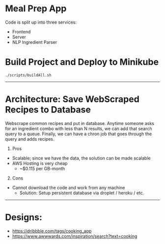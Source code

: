 # Meal Prep App
Code is split up into three services:
  * Frontend
  * Server
  * NLP Ingredient Parser

# Build Project and Deploy to Minikube
`./scripts/buildAll.sh`


---

# Architecture: Save WebScraped Recipes to Database
Webscrape common recipes and put in database. Anytime someone asks for an ingredient combo with less than N results, we can add that search query to a queue. Finally, we can have a chron job that goes through the query and adds recipes. 

1. Pros
  - Scalable; since we have the data, the solution can be made scalable
  - AWS Hosting is very cheap
    - ~$0.115 per GB-month
2. Cons
  - Cannot download the code and work from any machine
    - Solution: Setup persistent database via droplet / heroku / etc.
  
---


# Designs:
  - https://dribbble.com/tags/cooking_app
  - https://www.awwwards.com/inspiration/search?text=cooking
